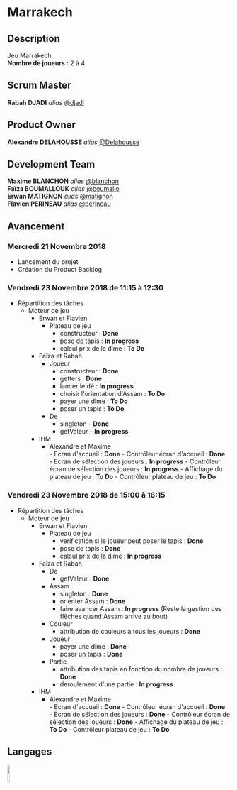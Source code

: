 # Marrakech 
## Description
Jeu Marrakech.  
**Nombre de joueurs :** 2 à 4

## Scrum Master
**Rabah DJADI** _alias_ [@djadi](https://dwarves.iut-fbleau.fr/git/djadi)  

## Product Owner  
**Alexandre DELAHOUSSE** _alias_ [@Delahousse](https://dwarves.iut-fbleau.fr/git/delahous)  

## Development Team
**Maxime BLANCHON** _alias_ [@blanchon](https://dwarves.iut-fbleau.fr/git/blanchon)  
**Faïza BOUMALLOUK** _alias_ [@boumallo](https://dwarves.iut-fbleau.fr/git/boumallo)     
**Erwan MATIGNON** _alias_ [@matignon](https://dwarves.iut-fbleau.fr/git/matignon)  
**Flavien PERINEAU** _alias_ [@perineau](https://dwarves.iut-fbleau.fr/git/perineau)  

## Avancement
### **Mercredi 21 Novembre 2018**     
- Lancement du projet  
- Création du Product Backlog
  
### **Vendredi 23 Novembre 2018 de 11:15 à 12:30**  
- Répartition des tâches
  - Moteur de jeu
      - Erwan et Flavien    
          - Plateau de jeu
              - constructeur : **Done** 
              - pose de tapis : **In progress** 
              - calcul prix de la dîme : **To Do**  
       - Faïza et Rabah   
         - Joueur  
             - constructeur : **Done**  
             - getters : **Done**  
             - lancer le dé : **In progress**  
             - choisir l'orientation d'Assam : **To Do**   
             - payer une dîme : **To Do**     
             - poser un tapis  : **To Do**   
         - De
             - singleton - **Done**
             - getValeur - **In progress**  
    - IHM  
        - Alexandre et Maxime     
              - Ecran d'accueil : **Done**
              - Contrôleur écran d'accueil : **Done**   
              - Ecran de sélection des joueurs : **In progress** 
              - Contrôleur écran de sélection des joueurs : **In progress** 
              - Affichage du plateau de jeu : **To Do**
              - Contrôleur plateau de jeu : **To Do**

### **Vendredi 23 Novembre 2018 de 15:00 à 16:15**  
- Répartition des tâches
  - Moteur de jeu  
      - Erwan et Flavien    
          - Plateau de jeu
              - verification si le joueur peut poser le tapis : **Done**  
              - pose de tapis : **Done**  
              - calcul prix de la dîme : **In progress**             
       - Faïza et Rabah 
           - De
               - getValeur : **Done**
           - Assam
               - singleton : **Done**
               - orienter Assam : **Done**
               - faire avancer Assam : **In progress** (Reste la gestion des flêches quand Assam arrive au bout)
           - Couleur
               - attribution de couleurs à tous les joueurs : **Done**
           - Joueur
               - payer une dîme : **Done**
               - poser un tapis : **Done**
           - Partie
               - attribution des tapis en fonction du nombre de joueurs : **Done**
               - deroulement d'une partie : **In progress**
    - IHM  
        - Alexandre et Maxime     
              - Ecran d'accueil : **Done**
              - Contrôleur écran d'accueil : **Done**   
              - Ecran de sélection des joueurs : **Done** 
              - Contrôleur écran de sélection des joueurs : **Done** 
              - Affichage du plateau de jeu : **To Do**
              - Contrôleur plateau de jeu : **To Do**   
              

## Langages
[<img src="https://camo.githubusercontent.com/0fb6c3a56d588875bbab00cbc267f4ef85ea0c23/68747470733a2f2f75706c6f61642e77696b696d656469612e6f72672f77696b6970656469612f656e2f7468756d622f332f33302f4a6176615f70726f6772616d6d696e675f6c616e67756167655f6c6f676f2e7376672f33303070782d4a6176615f70726f6772616d6d696e675f6c616e67756167655f6c6f676f2e7376672e706e67" width="10%" height="10%">](https://www.java.com/)